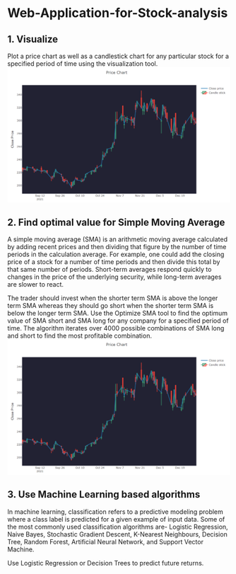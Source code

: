 # Web-Application-for-Stock-analysis
## 1. Visualize
Plot a price chart as well as a candlestick chart for any particular stock for a specified period of time using the visualization tool.
![Alt text](images/Visualize.png)

## 2. Find optimal value for Simple Moving Average
A simple moving average (SMA) is an arithmetic moving average calculated by adding recent prices and then dividing that figure by the number of time periods in the calculation average. For example, one could add the closing price of a stock for a number of time periods and then divide this total by that same number of periods. Short-term averages respond quickly to changes in the price of the underlying security, while long-term averages are slower to react.

The trader should invest when the shorter term SMA is above the longer term SMA whereas they should go short when the shorter term SMA is below the longer term SMA.
Use the Optimize SMA tool to find the optimum value of SMA short and SMA long for any company for a specified period of time. The algorithm iterates over 4000 possible combinations of SMA long and short to find the most profitable combination.
![Alt text](images/Visualize.png)

## 3. Use Machine Learning based algorithms
In machine learning, classification refers to a predictive modeling problem where a class label is predicted for a given example of input data. Some of the most commonly used classification algorithms are- Logistic Regression, Naive Bayes, Stochastic Gradient Descent, K-Nearest Neighbours, Decision Tree, Random Forest, Artificial Neural Network, and Support Vector Machine.

Use Logistic Regression or Decision Trees to predict future returns.
